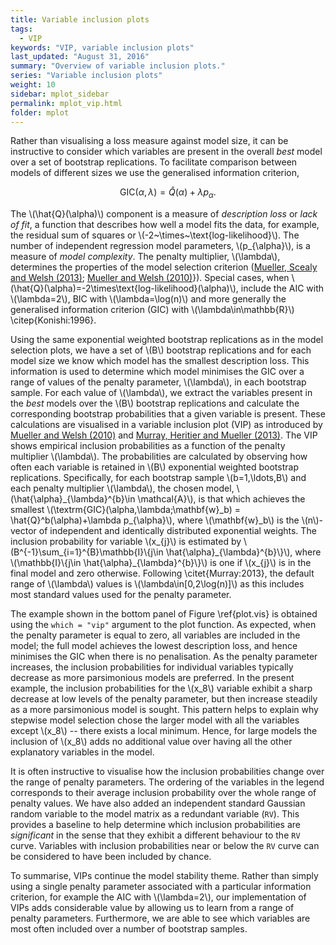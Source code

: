 ```yaml
---
title: Variable inclusion plots
tags:
  - VIP
keywords: "VIP, variable inclusion plots"
last_updated: "August 31, 2016"
summary: "Overview of variable inclusion plots."
series: "Variable inclusion plots"
weight: 10
sidebar: mplot_sidebar
permalink: mplot_vip.html
folder: mplot
---
```


Rather than visualising a loss measure against model size, it can be instructive to consider which variables are present in the overall _best_ model over a set of bootstrap replications.  To facilitate comparison between models of different sizes we use the generalised information criterion, 

$$\textrm{GIC}(\alpha,\lambda) = \hat{Q}(\alpha) + \lambda p_{\alpha}.$$

The \\(\hat{Q}(\alpha)\\) component is a measure of _description loss_ or _lack of fit_, a function that describes how well a model fits the data, for example, the residual sum of squares or \\(-2~\times~\text{log-likelihood}\\). The number of independent regression model parameters, \\(p\_{\alpha}\\), is a measure of _model complexity_. The penalty multiplier, \\(\lambda\\), determines the properties of the model selection criterion ([Mueller, Scealy and Welsh (2013)](http://dx.doi.org/10.1214/12-STS410); [Mueller and Welsh (2010)](http://dx.doi.org/10.1111/j.1751-5823.2010.00108.x)}). Special cases, when \\(\hat{Q}(\alpha)=-2\times\text{log-likelihood}(\alpha)\\), include the AIC with \\(\lambda=2\\), BIC with \\(\lambda=\log(n)\\) and more generally the generalised information criterion (GIC) with \\(\lambda\in\mathbb{R}\\) \citep{Konishi:1996}.

Using the same exponential weighted bootstrap replications as in the model selection plots, we have a set of \\(B\\) bootstrap replications and for each model size we know which model has the smallest description loss.   This information is used to determine which model minimises the GIC over a range of values of the penalty parameter, \\(\lambda\\), in each bootstrap sample.  For each value of \\(\lambda\\), we extract the variables present in the _best_ models over the \\(B\\) bootstrap replications and calculate the corresponding bootstrap probabilities that a given variable is present.  These calculations are visualised in a variable inclusion plot (VIP) as introduced by [Mueller and Welsh (2010)](http://dx.doi.org/10.1111/j.1751-5823.2010.00108.x) and [Murray, Heritier and Mueller (2013)](http://dx.doi.org/10.1002/sim.5855). The VIP shows empirical inclusion probabilities as a function of the penalty multiplier \\(\lambda\\). The probabilities are calculated by observing how often each variable is retained in \\(B\\) exponential weighted bootstrap replications.  Specifically, for each bootstrap sample \\(b=1,\ldots,B\\) and each penalty multiplier \\(\lambda\\), the chosen model, \\(\hat{\alpha}\_{\lambda}^{b}\in \mathcal{A}\\), is that which achieves the smallest \\(\textrm{GIC}(\alpha,\lambda;\mathbf{w}\_b) = \hat{Q}^b(\alpha)+\lambda p\_{\alpha}\\), where \\(\mathbf{w}\_b\\) is the \\(n\\)-vector of independent and identically distributed exponential weights. The inclusion probability for variable \\(x\_{j}\\) is estimated by \\(B^{-1}\sum_{i=1}^{B}\mathbb{I}\\{j\in \hat{\alpha}\_{\lambda}^{b}\\}\\), where \\(\mathbb{I}\\{j\in \hat{\alpha}\_{\lambda}^{b}\\}\\) is one if \\(x\_{j}\\) is in the final model and zero otherwise.  Following \citet{Murray:2013}, the default range of \\(\lambda\\) values is \\(\lambda\in[0,2\log(n)]\\) as this includes most standard values used for the penalty parameter.

The example shown in the bottom panel of Figure \ref{plot.vis} is obtained using the `which = "vip"` argument to the plot function.  As expected, when the penalty parameter is equal to zero, all variables are included in the model;  the full model achieves the lowest description loss, and hence minimises the GIC when there is no penalisation.  As the penalty parameter increases, the inclusion probabilities for individual variables typically decrease as more parsimonious models are preferred.  In the present example, the inclusion probabilities for the \\(x\_8\\) variable exhibit a sharp decrease at low levels of the penalty parameter, but then increase steadily as a more parsimonious model is sought.  This pattern helps to explain why stepwise model selection chose the larger model with all the variables except \\(x\_8\\) -- there exists a local minimum.  Hence, for large models the inclusion of \\(x\_8\\) adds no additional value over having all the other explanatory variables in the model.

It is often instructive to visualise how the inclusion probabilities change over the range of penalty parameters.  The ordering of the variables in the legend corresponds to their average inclusion probability over the whole range of penalty values.  We have also added an independent standard Gaussian random variable to the model matrix as a redundant variable (`RV`).  This provides a baseline to help determine which inclusion probabilities are _significant_ in the sense that they exhibit a different behaviour to the `RV` curve.  Variables with inclusion probabilities near or below the `RV` curve can be considered to have been included by chance.  

To summarise, VIPs continue the model stability theme. Rather than simply using a single penalty parameter associated with a particular information criterion, for example the AIC with \\(\lambda=2\\), our implementation of VIPs adds considerable value by allowing us to learn from a range of penalty parameters.  Furthermore, we are able to see which variables are most often included over a number of bootstrap samples. 

